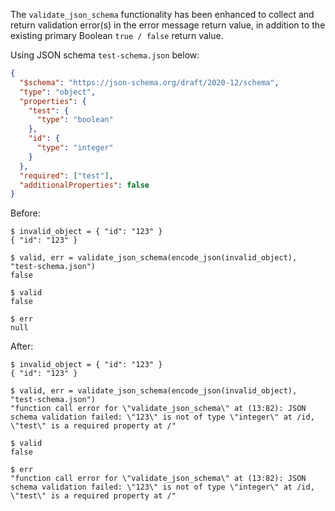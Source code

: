 The `validate_json_schema` functionality has been enhanced to collect and return validation error(s) in the error message return value, in addition to the existing primary Boolean `true / false` return value.

Using JSON schema `test-schema.json` below:
```json
{
  "$schema": "https://json-schema.org/draft/2020-12/schema",
  "type": "object",
  "properties": {
    "test": {
      "type": "boolean"
    },
    "id": {
      "type": "integer"
    }
  },
  "required": ["test"],
  "additionalProperties": false
}
```

Before:
```
$ invalid_object = { "id": "123" }
{ "id": "123" }

$ valid, err = validate_json_schema(encode_json(invalid_object), "test-schema.json")
false

$ valid
false

$ err
null
```

After:
```
$ invalid_object = { "id": "123" }
{ "id": "123" }

$ valid, err = validate_json_schema(encode_json(invalid_object), "test-schema.json")
"function call error for \"validate_json_schema\" at (13:82): JSON schema validation failed: \"123\" is not of type \"integer\" at /id, \"test\" is a required property at /"

$ valid
false

$ err
"function call error for \"validate_json_schema\" at (13:82): JSON schema validation failed: \"123\" is not of type \"integer\" at /id, \"test\" is a required property at /"
```
